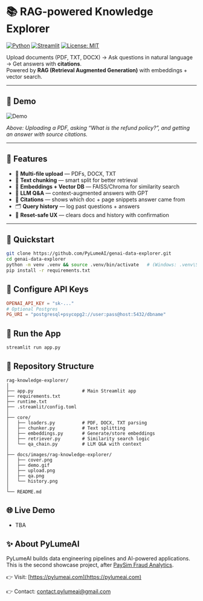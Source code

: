 # 📚 RAG-powered Knowledge Explorer

[![Python](https://img.shields.io/badge/Python-3.10-blue.svg)]()
[![Streamlit](https://img.shields.io/badge/Streamlit-Live%20Demo-red)](https://YOUR_STREAMLIT_URL)
[![License: MIT](https://img.shields.io/badge/License-MIT-green.svg)](LICENSE)

Upload documents (PDF, TXT, DOCX) → Ask questions in natural language → Get answers with **citations**.  
Powered by **RAG (Retrieval Augmented Generation)** with embeddings + vector search.

---

## 🎥 Demo

![Demo](docs/images/rag-knowledge-explorer/demo.gif)

*Above: Uploading a PDF, asking “What is the refund policy?”, and getting an answer with source citations.*

---

## 🚀 Features

- 📂 **Multi-file upload** — PDFs, DOCX, TXT
- 🔖 **Text chunking** — smart split for better retrieval
- 🧠 **Embeddings + Vector DB** — FAISS/Chroma for similarity search
- 🤖 **LLM Q&A** — context-augmented answers with GPT
- 📎 **Citations** — shows which doc + page snippets answer came from
- 🗂 **Query history** — log past questions + answers
- 🔄 **Reset-safe UX** — clears docs and history with confirmation

---

## 🚀 Quickstart

```bash
git clone https://github.com/PyLumeAI/genai-data-explorer.git
cd genai-data-explorer
python -m venv .venv && source .venv/bin/activate   # (Windows: .venv\Scripts\activate)
pip install -r requirements.txt
```
## 🔑 Configure API Keys
```toml
OPENAI_API_KEY = "sk-..."
# Optional Postgres
PG_URI = "postgresql+psycopg2://user:pass@host:5432/dbname"
```
## 🚀 Run the App
```bash
streamlit run app.py
```

## 📂 Repository Structure
```
rag-knowledge-explorer/
│
├── app.py                  # Main Streamlit app
├── requirements.txt
├── runtime.txt
├── .streamlit/config.toml
│
├── core/
│   ├── loaders.py          # PDF, DOCX, TXT parsing
│   ├── chunker.py          # Text splitting
│   ├── embeddings.py       # Generate/store embeddings
│   ├── retriever.py        # Similarity search logic
│   └── qa_chain.py         # LLM Q&A with context
│
├── docs/images/rag-knowledge-explorer/
│   ├── cover.png
│   ├── demo.gif
│   ├── upload.png
│   ├── qa.png
│   └── history.png
│
└── README.md
```
## 🌐 Live Demo
- TBA

## ✨ About PyLumeAI

PyLumeAI builds data engineering pipelines and AI-powered applications.  
This is the second showcase project, after [PaySim Fraud Analytics](https://github.com/PyLumeAI/paysim-fraud-analytics).  


👉 Visit: [https://pylumeai.com](https://pylumeai.com)  

👉 Contact: contact.pylumeai@gmail.com